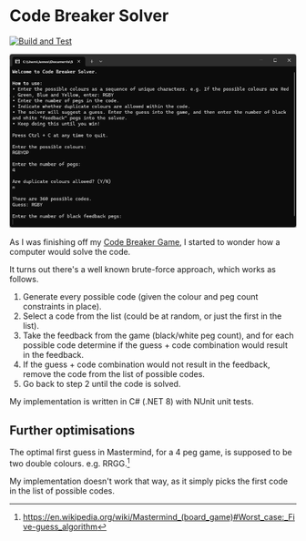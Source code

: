# Code Breaker Solver

[![Build and Test](https://github.com/jameschiffey/code-breaker-solver/actions/workflows/build-and-test.yaml/badge.svg?branch=main)](https://github.com/jameschiffey/code-breaker-solver/actions/workflows/build-and-test.yaml)

![A screenshot showing the instructions, and user entered configuration, for the solver](screenshot1.png)

As I was finishing off my [Code Breaker Game](https://github.com/jameschiffey/code-breaker-game), I started to wonder how a computer would solve the code.

It turns out there's a well known brute-force approach, which works as follows.

1. Generate every possible code (given the colour and peg count constraints in place).
1. Select a code from the list (could be at random, or just the first in the list).
1. Take the feedback from the game (black/white peg count), and for each possible code determine if the guess + code combination would result in the feedback.
1. If the guess + code combination would not result in the feedback, remove the code from the list of possible codes.
1. Go back to step 2 until the code is solved.

My implementation is written in C# (.NET 8) with NUnit unit tests.

## Further optimisations

The optimal first guess in Mastermind, for a 4 peg game, is supposed to be two double colours. e.g. RRGG.[^1]

My implementation doesn't work that way, as it simply picks the first code in the list of possible codes.

[^1]: https://en.wikipedia.org/wiki/Mastermind_(board_game)#Worst_case:_Five-guess_algorithm

